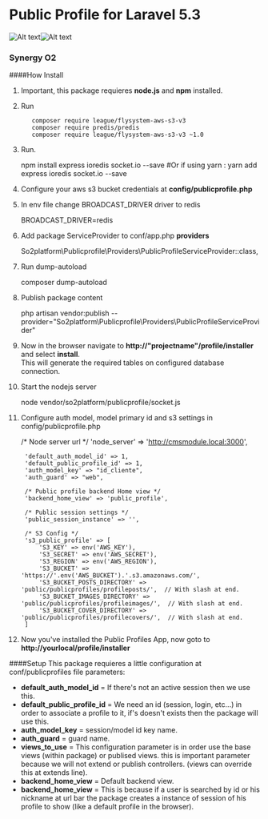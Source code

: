 # Public Profile for Laravel 5.3
![Alt text](https://img.shields.io/badge/build-passing%2Fdeveloping-yellowgreen.svg)![Alt text](https://img.shields.io/badge/beta%20version-1.3-yellow.svg )
### Synergy O2


  ####How Install
  1. Important, this package requieres <b>node.js</b> and <b>npm</b> installed.

         
  2. Run 
            
            composer require league/flysystem-aws-s3-v3
            composer require predis/predis
            composer require league/flysystem-aws-s3-v3 ~1.0


  3. Run.
 
 
        npm install express ioredis socket.io --save
        #Or if using yarn : yarn add express ioredis socket.io --save
        

  4. Configure your aws s3 bucket credentials at <b>config/publicprofile.php</b>
  
  5. In env file change BROADCAST_DRIVER driver to redis
  
  
        BROADCAST_DRIVER=redis
        

  6. Add package ServiceProvider to conf/app.php <b>providers</b>
     
     
        So2platform\Publicprofile\Providers\PublicProfileServiceProvider::class,

 
  7. Run dump-autoload
     
     
     
        composer dump-autoload

  8. Publish package content
     
     
        php artisan vendor:publish --provider="So2platform\Publicprofile\Providers\PublicProfileServiceProvider"

  9. Now in the browser navigate to <b>http://"projectname"/profile/installer</b> and select <b>install</b>.<br>
     This will generate the required tables on configured database connection.

  10. Start the nodejs server


        node vendor/so2platform/publicprofile/socket.js
      
  11. Configure auth model, model primary id and s3 settings in config/publicprofile.php
  
       
       /* Node server url */
           'node_server' => 'http://cmsmodule.local:3000',
       
           'default_auth_model_id' => 1,
           'default_public_profile_id' => 1,
           'auth_model_key' => "id_cliente",
           'auth_guard' => "web",
       
           /* Public profile backend Home view */
           'backend_home_view' => 'public_profile',
       
           /* Public session settings */
           'public_session_instance' => '',
       
           /* S3 Config */
           's3_public_profile' => [
               'S3_KEY' => env('AWS_KEY'),
               'S3_SECRET' => env('AWS_SECRET'),
               'S3_REGION' => env('AWS_REGION'),
               'S3_BUCKET' => 'https://'.env('AWS_BUCKET').'.s3.amazonaws.com/',
               'S3_BUCKET_POSTS_DIRECTORY' => 'public/publicprofiles/profileposts/',  // With slash at end.
               'S3_BUCKET_IMAGES_DIRECTORY' => 'public/publicprofiles/profileimages/',  // With slash at end.
               'S3_BUCKET_COVER_DIRECTORY' => 'public/publicprofiles/profilecovers/',  // With slash at end.
           ]
  
  12. Now you've installed the Public Profiles App, now goto to <b>http://yourlocal/profile/installer</b>
  
  
  
  
  
  ####Setup
  This package requieres a little configuration at conf/publicprofiles file
  parameters:
  
   * <b>default_auth_model_id</b> = If there's not an active session then we use this.
   * <b>default_public_profile_id</b> = We need an id (session, login, etc...) in order to associate a profile to it, if's doesn't exists then the package will use this.
   * <b>auth_model_key</b> = session/model id key name.
   * <b>auth_guard</b> = guard name.
   * <b>views_to_use</b> = This configuration parameter is in order use the base views (within package) or publised views. this is important parameter because we
   will not extend or publish controllers. (views can override this at extends line).
   * <b>backend_home_view</b> = Default backend view.
   * <b>backend_home_view</b> = This is because if a user is searched by id or his nickname at url bar the package creates a instance of session of his profile to show (like a default profile in the browser).
                                            
                                            